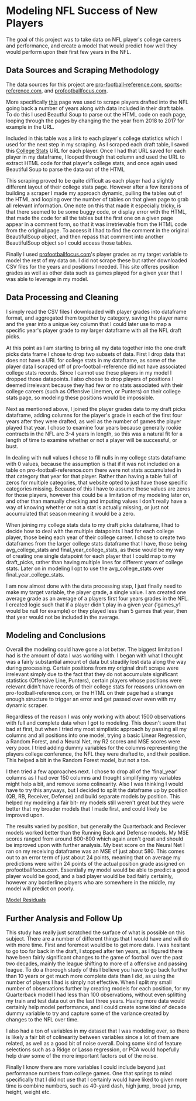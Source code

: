 # Modeling NFL Success of New Players

The goal of this project was to take data on NFL player's college careers and performance, and create a model that would predict how well they would perform upon their first few years in the NFL.  

## Data Sources and Scraping Methodology

The data sources for this project are [pro-football-reference.com](https://www.pro-football-reference.com/), [sports-reference.com](https://www.sports-reference.com), and [profootballfocus.com](https://www.profootballfocus.com/).  

More specifically [this](https://www.pro-football-reference.com/years/2018/draft.htm) page was used to scrape players drafted into the NFL going back a number of years along with data included in their draft table.  To do this I used Beautful Soup to parse out the HTML code on each page, looping through the pages by changing the the year from 2018 to 2017 for example in the URL.  

Included in this table was a link to each player's college statistics which I used for the next step in my scraping.  As I scraped each draft table, I saved this [College Stats](https://www.sports-reference.com/cfb/players/baker-mayfield-1.html) URL for each player.  Once I had that URL saved for each player in my dataframe, I looped through that column and used the URL to extract HTML code for that player's college stats, and once again used Beautiful Soup to parse the data out of the HTML

This scraping proved to be quite difficult as each player had a slightly different layout of their college stats page.  However after a few iterations of building a scraper I made my approach dynamic, pulling the tables out of the HTML and looping over the number of tables on that given page to grab all relevant information.  One note on this that made it especially tricky, is that there seemed to be some buggy code, or display error with the HTML, that made the code for all the tables but the first one on a given page appear in a comment form, so that it was irretrievable from the HTML code from the original page.  To access it I had to find the comment in the original BeautifulSoup object, and then repass that comment into another BeautifulSoup object so I could access those tables.  

Finally I used [profootballfocus.com](https://www.profootballfocus.com/)'s player grades as my target variable to model the rest of my data on.  I did not scrape these but rather downloaded CSV files for the years and positions I needed.  This site offeres position grades as well as other data such as games played for a given year that I was able to leverage in my model.  

## Data Processing and Cleaning

I simply read the CSV files I downloaded with player grades into dataframe format, and aggregated them together by category, saving the player name and the year into a unique key column that I could later use to map a specific year's player grade to my larger dataframe with all the NFL draft picks.  

At this point as I am starting to bring all my data together into the one draft picks data frame I chose to drop two subsets of data.  First I drop data that does not have a URL for college stats in my dataframe, as some of the player data I scraped off of pro-football-reference did not have associated college stats records.  Since I cannot use these players in my model I dropped those datapoints.  I also choose to drop players of positions I deemed irrelevant because they had few or no stats associated with their college careers (such as Offensive Linemen, or Punters) on their college stats page, so modeling these positions would be impossible. 

Next as mentioned above, I joined the player grades data to my draft picks dataframe, adding columns for the player's grade in each of the first four years after they were drafted, as well as the number of games the player played that year.  I chose to examine four years because generally rookie contracts in the NFL are 3-4 years in length, so this was a natural fit for a length of time to examine whether or not a player will be successful, or bust.  

In dealing with null values I chose to fill nulls  in my college stats dataframe with 0 values, because the assumption is that if it was not included on a table on pro-football-reference.com there were not stats accumulated in that category that year for that player.  Rather than having a table full of zeros for multiple categories, that website opted to just have those specific categories missing.  Because of this I have to assume those values are zeros for those players, however this could be a limitation of my modeling later on, and other than manually checking and imputing values I don't really have a way of knowing whether or not a stat is actually missing, or just not accumulated that season meaning it would be a zero. 

When joining my college stats data to my draft picks dataframe, I had to decide how to deal with the multiple datapoints I had for each college player, those being each year of their college career.  I chose to create two dataframes from the larger college stats dataframe that I have, those being avg_college_stats and final_year_college_stats, as these would be my way of creating one single datapoint for each player that I could map to my draft_picks, rather than having multiple lines for different years of college stats.  Later on in modeling I opt to use the avg_college_stats over final_year_college_stats. 

I am now almost done with the data processing step, I just finally need to make my target variable, the player grade, a single value.  I am created one average grade as an average of a players first four years grades in the NFL.  I created logic such that if a player didn't play in a given year ('games_y1 would be null for example) or they played less than 5 games that year, then that year would not be included in the average.

## Modeling and Conclusions

Overall the modeling could have gone a lot better.  The biggest limitation I had is the amount of data I was working with.  I began with what I thought was a fairly substantial amount of data but steadily lost data along the way during processing.  Certain positions from my original draft scrape were irrelevant simply due to the fact that they do not accumulate significant statistics (Offensive Line, Punters), certain players whose positions were relevant didn't have records of their college stats for reasons unknown on pro-football-reference.com, or the HTML on their page had a strange enough structure to trigger an error and get passed over even with my dynamic scraper.  

Regardless of the reason I was only working with about 1500 observations with full and complete data when I got to modeling.  This doesn't seem that bad at first, but when I tried my most simplistic approach by passing all my columns and all positions into one model, trying a basic Linear Regression, a Random Forest, and a Neural Net, my R2 scores and MSE scores were very poor.  I tried adding dummy variables for the columns representing the players college conference, the NFL they were drafted to, and their position.  This helped a bit in the Random Forest model, but not a ton.  

I then tried a few approaches next.  I chose to drop all of the 'final_year' columns as I had over 150 columns and thought simplifying my variables might help a bit, and remove some colinearity.  Also I was thinking I would have to try this anyways, but I decided to split the dataframe up by position (QB, RB, Receiver, Defense) and build separate models by position.  This helped my modeling a fair bit- my models still weren't great but they were better that my broader models that I made first, and could likely be improved upon.  

The results varied by position, but generally the Quarterback and Reciever models worked better than the Running Back and Defense models.  My MSE scores ranged from around 600-800 which again aren't great and should be improved upon with further analysis.  My best score on the Neural Net I ran on my receiving dataframe was an MSE of just about 580.  This comes out to an error term of just about 24 points, meaning that on average my predictions were within 24 points of the actual position grade assigned on profootballfocus.com.  Essentially my model would be able to predict a good player would be good, and a bad player would be bad fairly certainly, however any borderline players who are somewhere in the middle, my model will predict on poorly.  

[Model Residuals](https://git.generalassemb.ly/AidanKeyes/submissions/tree/master/Capstone/data/Model_Residuals.png)

## Further Analysis and Follow Up

This study has really just scratched the surface of what is possible on this subject.  There are a number of different things that I would have and will do with more time.  First and foremost would be to get more data.  I was hesitant to go too far back in the draft, I stopped after ten years, as I figured there have been fairly significant changes to the game of football over the past two decades, mainly the league shifting to more of a offensive and passing league.  To do a thorough study of this I believe you have to go back further than 10 years or get much more complete data than I did, as using the number of players I had is simply not effective.  When I split my small number of observations further by creating models for each position, for my Quarterback model I had less than 100 observations, without even splitting my train and test data out on the last three years.  Having more data would certainly help model performance, and I could create some kind of decade dummy variable to try and capture some of the variance created by changes to the NFL over time.  

I also had a ton of variables in my dataset that I was modeling over, so there is likely a fair bit of colinearity between variables since a lot of them are related, as well as a good bit of noise overall.  Doing some kind of feature selections such as a Ridge or Lasso regression, or PCA would hopefully help draw some of the more important factors out of the noise.  

Finally I know there are more variables I could include beyond just performance numbers from college games.  One that springs to mind specifically that I did not use that I certainly would have liked to given more time is combine numbers, such as 40-yard dash, high jump, broad jump, height, weight etc.  